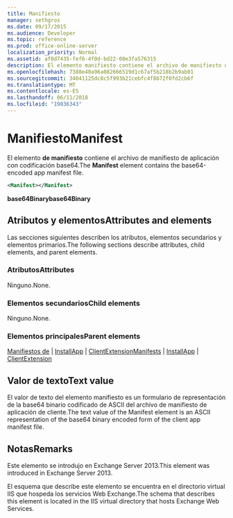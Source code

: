 ```yaml
---
title: Manifiesto
manager: sethgros
ms.date: 09/17/2015
ms.audience: Developer
ms.topic: reference
ms.prod: office-online-server
localization_priority: Normal
ms.assetid: af0d7435-fef6-4f0d-bd22-00e3fa576315
description: El elemento manifiesto contiene el archivo de manifiesto de aplicación con codificación base64.
ms.openlocfilehash: 7388e40a96a082666519d1c67af5b218b2b9ab01
ms.sourcegitcommit: 34041125dc8c5f993b21cebfc4f8b72f0fd2cb6f
ms.translationtype: MT
ms.contentlocale: es-ES
ms.lasthandoff: 06/11/2018
ms.locfileid: "19836343"
---
```

# <a name="manifest"></a><span data-ttu-id="2cc4b-103">Manifiesto</span><span class="sxs-lookup"><span data-stu-id="2cc4b-103">Manifest</span></span>

<span data-ttu-id="2cc4b-104">El elemento **de manifiesto** contiene el archivo de manifiesto de aplicación con codificación base64.</span><span class="sxs-lookup"><span data-stu-id="2cc4b-104">The **Manifest** element contains the base64-encoded app manifest file.</span></span> 
  
```XML
<Manifest></Manifest>
```

 <span data-ttu-id="2cc4b-105">**base64Binary**</span><span class="sxs-lookup"><span data-stu-id="2cc4b-105">**base64Binary**</span></span>
## <a name="attributes-and-elements"></a><span data-ttu-id="2cc4b-106">Atributos y elementos</span><span class="sxs-lookup"><span data-stu-id="2cc4b-106">Attributes and elements</span></span>

<span data-ttu-id="2cc4b-107">Las secciones siguientes describen los atributos, elementos secundarios y elementos primarios.</span><span class="sxs-lookup"><span data-stu-id="2cc4b-107">The following sections describe attributes, child elements, and parent elements.</span></span>
  
### <a name="attributes"></a><span data-ttu-id="2cc4b-108">Atributos</span><span class="sxs-lookup"><span data-stu-id="2cc4b-108">Attributes</span></span>

<span data-ttu-id="2cc4b-109">Ninguno.</span><span class="sxs-lookup"><span data-stu-id="2cc4b-109">None.</span></span>
  
### <a name="child-elements"></a><span data-ttu-id="2cc4b-110">Elementos secundarios</span><span class="sxs-lookup"><span data-stu-id="2cc4b-110">Child elements</span></span>

<span data-ttu-id="2cc4b-111">Ninguno.</span><span class="sxs-lookup"><span data-stu-id="2cc4b-111">None.</span></span>
  
### <a name="parent-elements"></a><span data-ttu-id="2cc4b-112">Elementos principales</span><span class="sxs-lookup"><span data-stu-id="2cc4b-112">Parent elements</span></span>

<span data-ttu-id="2cc4b-113">[Manifiestos de](manifests.md) | [InstallApp](installapp.md) | [ClientExtension](clientextension.md)</span><span class="sxs-lookup"><span data-stu-id="2cc4b-113">[Manifests](manifests.md) | [InstallApp](installapp.md) | [ClientExtension](clientextension.md)</span></span>
  
## <a name="text-value"></a><span data-ttu-id="2cc4b-114">Valor de texto</span><span class="sxs-lookup"><span data-stu-id="2cc4b-114">Text value</span></span>

<span data-ttu-id="2cc4b-115">El valor de texto del elemento manifiesto es un formulario de representación de la base64 binario codificado de ASCII del archivo de manifiesto de aplicación de cliente.</span><span class="sxs-lookup"><span data-stu-id="2cc4b-115">The text value of the Manifest element is an ASCII representation of the base64 binary encoded form of the client app manifest file.</span></span>
  
## <a name="remarks"></a><span data-ttu-id="2cc4b-116">Notas</span><span class="sxs-lookup"><span data-stu-id="2cc4b-116">Remarks</span></span>

<span data-ttu-id="2cc4b-117">Este elemento se introdujo en Exchange Server 2013.</span><span class="sxs-lookup"><span data-stu-id="2cc4b-117">This element was introduced in Exchange Server 2013.</span></span>
  
<span data-ttu-id="2cc4b-118">El esquema que describe este elemento se encuentra en el directorio virtual IIS que hospeda los servicios Web Exchange.</span><span class="sxs-lookup"><span data-stu-id="2cc4b-118">The schema that describes this element is located in the IIS virtual directory that hosts Exchange Web Services.</span></span>
  

